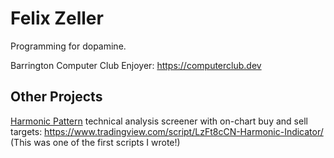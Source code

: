 # Felix Zeller

Programming for dopamine. 
    
Barrington Computer Club Enjoyer: https://computerclub.dev 

## Other Projects

[Harmonic Pattern](https://www.investopedia.com/articles/forex/11/harmonic-patterns-in-the-currency-markets.asp) technical analysis screener with on-chart buy and sell targets: https://www.tradingview.com/script/LzFt8cCN-Harmonic-Indicator/ (This was one of the first scripts I wrote!)



